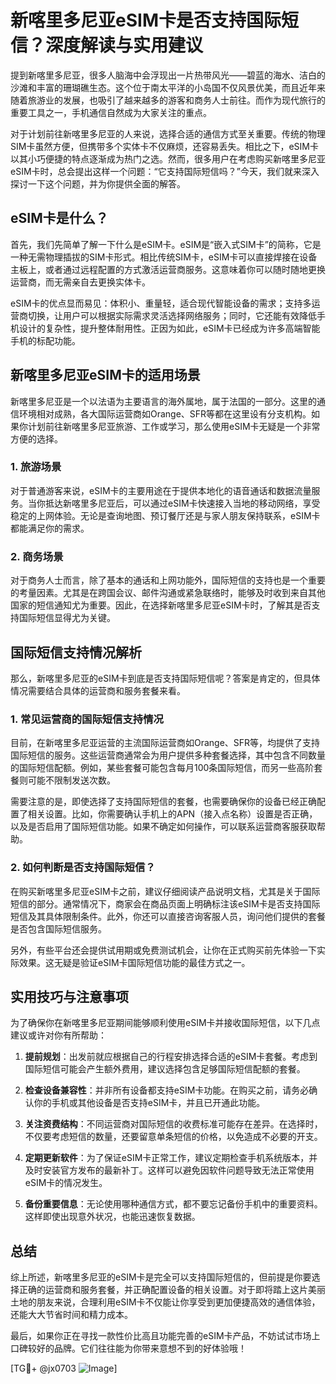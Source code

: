 # 新喀里多尼亚eSIM卡是否支持国际短信？深度解读与实用建议

提到新喀里多尼亚，很多人脑海中会浮现出一片热带风光——碧蓝的海水、洁白的沙滩和丰富的珊瑚礁生态。这个位于南太平洋的小岛国不仅风景优美，而且近年来随着旅游业的发展，也吸引了越来越多的游客和商务人士前往。而作为现代旅行的重要工具之一，手机通信自然成为大家关注的重点。

对于计划前往新喀里多尼亚的人来说，选择合适的通信方式至关重要。传统的物理SIM卡虽然方便，但携带多个实体卡不仅麻烦，还容易丢失。相比之下，eSIM卡以其小巧便捷的特点逐渐成为热门之选。然而，很多用户在考虑购买新喀里多尼亚eSIM卡时，总会提出这样一个问题：“它支持国际短信吗？”今天，我们就来深入探讨一下这个问题，并为你提供全面的解答。

## eSIM卡是什么？

首先，我们先简单了解一下什么是eSIM卡。eSIM是“嵌入式SIM卡”的简称，它是一种无需物理插拔的SIM卡形式。相比传统SIM卡，eSIM卡可以直接焊接在设备主板上，或者通过远程配置的方式激活运营商服务。这意味着你可以随时随地更换运营商，而无需亲自去更换实体卡。

eSIM卡的优点显而易见：体积小、重量轻，适合现代智能设备的需求；支持多运营商切换，让用户可以根据实际需求灵活选择网络服务；同时，它还能有效降低手机设计的复杂性，提升整体耐用性。正因为如此，eSIM卡已经成为许多高端智能手机的标配功能。

## 新喀里多尼亚eSIM卡的适用场景

新喀里多尼亚是一个以法语为主要语言的海外属地，属于法国的一部分。这里的通信环境相对成熟，各大国际运营商如Orange、SFR等都在这里设有分支机构。如果你计划前往新喀里多尼亚旅游、工作或学习，那么使用eSIM卡无疑是一个非常方便的选择。

### 1. 旅游场景
对于普通游客来说，eSIM卡的主要用途在于提供本地化的语音通话和数据流量服务。当你抵达新喀里多尼亚后，可以通过eSIM卡快速接入当地的移动网络，享受稳定的上网体验。无论是查询地图、预订餐厅还是与家人朋友保持联系，eSIM卡都能满足你的需求。

### 2. 商务场景
对于商务人士而言，除了基本的通话和上网功能外，国际短信的支持也是一个重要的考量因素。尤其是在跨国会议、邮件沟通或紧急联络时，能够及时收到来自其他国家的短信通知尤为重要。因此，在选择新喀里多尼亚eSIM卡时，了解其是否支持国际短信显得尤为关键。

## 国际短信支持情况解析

那么，新喀里多尼亚的eSIM卡到底是否支持国际短信呢？答案是肯定的，但具体情况需要结合具体的运营商和服务套餐来看。

### 1. 常见运营商的国际短信支持情况
目前，在新喀里多尼亚运营的主流国际运营商如Orange、SFR等，均提供了支持国际短信的服务。这些运营商通常会为用户提供多种套餐选择，其中包含不同数量的国际短信配额。例如，某些套餐可能包含每月100条国际短信，而另一些高阶套餐则可能不限制发送次数。

需要注意的是，即使选择了支持国际短信的套餐，也需要确保你的设备已经正确配置了相关设置。比如，你需要确认手机上的APN（接入点名称）设置是否正确，以及是否启用了国际短信功能。如果不确定如何操作，可以联系运营商客服获取帮助。

### 2. 如何判断是否支持国际短信？
在购买新喀里多尼亚eSIM卡之前，建议仔细阅读产品说明文档，尤其是关于国际短信的部分。通常情况下，商家会在商品页面上明确标注该eSIM卡是否支持国际短信及其具体限制条件。此外，你还可以直接咨询客服人员，询问他们提供的套餐是否包含国际短信服务。

另外，有些平台还会提供试用期或免费测试机会，让你在正式购买前先体验一下实际效果。这无疑是验证eSIM卡国际短信功能的最佳方式之一。

## 实用技巧与注意事项

为了确保你在新喀里多尼亚期间能够顺利使用eSIM卡并接收国际短信，以下几点建议或许对你有所帮助：

1. **提前规划**：出发前就应根据自己的行程安排选择合适的eSIM卡套餐。考虑到国际短信可能会产生额外费用，建议选择包含足够国际短信配额的套餐。
   
2. **检查设备兼容性**：并非所有设备都支持eSIM卡功能。在购买之前，请务必确认你的手机或其他设备是否支持eSIM卡，并且已开通此功能。

3. **关注资费结构**：不同运营商对国际短信的收费标准可能存在差异。在选择时，不仅要考虑短信的数量，还要留意单条短信的价格，以免造成不必要的开支。

4. **定期更新软件**：为了保证eSIM卡正常工作，建议定期检查手机系统版本，并及时安装官方发布的最新补丁。这样可以避免因软件问题导致无法正常使用eSIM卡的情况发生。

5. **备份重要信息**：无论使用哪种通信方式，都不要忘记备份手机中的重要资料。这样即使出现意外状况，也能迅速恢复数据。

## 总结

综上所述，新喀里多尼亚的eSIM卡是完全可以支持国际短信的，但前提是你要选择正确的运营商和服务套餐，并正确配置设备的相关设置。对于即将踏上这片美丽土地的朋友来说，合理利用eSIM卡不仅能让你享受到更加便捷高效的通信体验，还能大大节省时间和精力成本。

最后，如果你正在寻找一款性价比高且功能完善的eSIM卡产品，不妨试试市场上口碑较好的品牌。它们往往能为你带来意想不到的好体验哦！

[TG💪+ @jx0703 ![Image](https://github.com/user-attachments/assets/dbca1d08-cadb-493c-b0ec-ad6f7a83f270)]